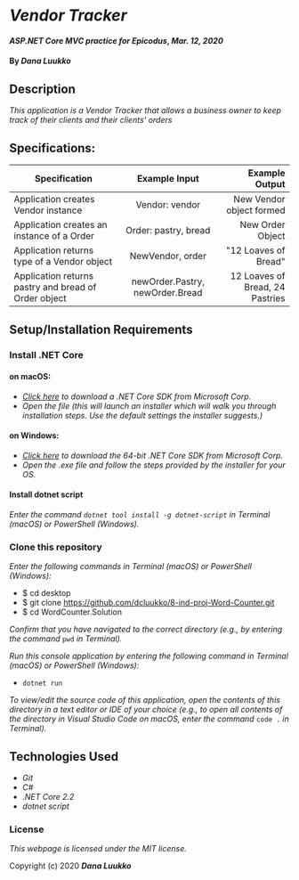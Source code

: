 # _Vendor Tracker_

#### _ASP.NET Core MVC practice for Epicodus_, _Mar. 12, 2020_

#### By _**Dana Luukko**_

## Description

_This application is a Vendor Tracker that allows a business owner to keep track of their clients and their clients' orders_

## Specifications:

| Specification | Example Input | Example Output |
| ------------- |:-------------:| -------------------:|
| Application creates Vendor instance | Vendor: vendor | New Vendor object formed |
| Application creates an instance of a Order  | Order: pastry, bread | New Order Object |
| Application returns type of a Vendor object | NewVendor, order | "12 Loaves of Bread" |
| Application returns pastry and bread of Order object | newOrder.Pastry, newOrder.Bread | 12 Loaves of Bread, 24 Pastries |

## Setup/Installation Requirements

### Install .NET Core

#### on macOS:
* _[Click here](https://dotnet.microsoft.com/download/thank-you/dotnet-sdk-2.2.106-macos-x64-installer) to download a .NET Core SDK from Microsoft Corp._
* _Open the file (this will launch an installer which will walk you through installation steps. Use the default settings the installer suggests.)_

#### on Windows:
* _[Click here](https://dotnet.microsoft.com/download/thank-you/dotnet-sdk-2.2.203-windows-x64-installer) to download the 64-bit .NET Core SDK from Microsoft Corp._
* _Open the .exe file and follow the steps provided by the installer for your OS._

#### Install dotnet script
_Enter the command ``dotnet tool install -g dotnet-script`` in Terminal (macOS) or PowerShell (Windows)._

### Clone this repository

_Enter the following commands in Terminal (macOS) or PowerShell (Windows):_
* $ cd desktop
* $ git clone https://github.com/dcluukko/8-ind-proj-Word-Counter.git
* $ cd WordCounter.Solution

_Confirm that you have navigated to the correct directory (e.g., by entering the command_ ``pwd`` _in Terminal)._

_Run this console application by entering the following command in Terminal (macOS) or PowerShell (Windows):_
* ``dotnet run``

_To view/edit the source code of this application, open the contents of this directory in a text editor or IDE of your choice (e.g., to open all contents of the directory in Visual Studio Code on macOS, enter the command_ ``code .`` _in Terminal)._

## Technologies Used
* _Git_
* _C#_
* _.NET Core 2.2_
* _dotnet script_

### License

*This webpage is licensed under the MIT license.*

Copyright (c) 2020 **_Dana Luukko_**